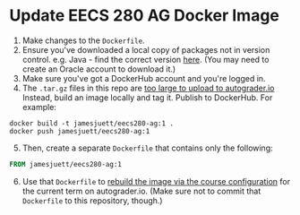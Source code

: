 # Update EECS 280 AG Docker Image

1. Make changes to the `Dockerfile`.
2. Ensure you've downloaded a local copy of packages not in version control. e.g. Java - find the correct version [here](https://www.oracle.com/java/technologies/javase/javase8u211-later-archive-downloads.html). (You may need to create an Oracle account to download it.)
3. Make sure you've got a DockerHub account and you're logged in.
4. The `.tar.gz` files in this repo are [too large to upload to autograder.io](https://eecs-autograder.github.io/autograder.io/topics/custom_sandbox_images.html#tips-and-tricks) Instead, build an image locally and tag it. Publish to DockerHub. For example:
```console
docker build -t jamesjuett/eecs280-ag:1 .
docker push jamesjuett/eecs280-ag:1
```
5. Then, create a separate `Dockerfile` that contains only the following:
```dockerfile
FROM jamesjuett/eecs280-ag:1
```
6. Use that `Dockerfile` to [rebuild the image via the course configuration](https://eecs-autograder.github.io/autograder.io/topics/custom_sandbox_images.html) for the current term on autograder.io. (Make sure not to commit that `Dockerfile` to this repository, though.)